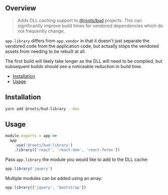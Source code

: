 ## Overview

> Adds DLL caching support to [@roots/bud]([[base]]/README.md) projects. This can significantly improve build times for vendored dependencies which do not frequently change.

`app.library` differs from `app.vendor` in that it doesn't just separate the vendored code from the application code, but actually stops the vendored assets from needing to be rebuilt at all.

The first build will likely take longer as the DLL will need to be compiled, but subsequent builds should see a noticeable reduction in build time.

- [Installation](#Installation)
- [Usage](#Usage)

## Installation

```sh
yarn add @roots/bud-library --dev
```

## Usage

```js
module.exports = app =>
  app
    .use('@roots/bud-library')
    .library(['react', 'react-dom', 'react-forms'])
```

Pass `app.library` the module you would like to add to the DLL cache:

```js
app.library('jquery')
```

Multiple modules can be added using an array:

```js
app.library(['jquery', 'bootstrap'])
```
